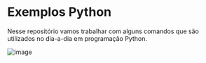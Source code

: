 # Exemplos Python

Nesse repositório vamos trabalhar com alguns comandos que são utilizados no dia-a-dia em programação Python.

![image](https://github.com/KARINAgoncalvesSOARES/Exemplos_Python/assets/104592210/547cb319-39dd-466e-84da-f349f6ec1e32)
